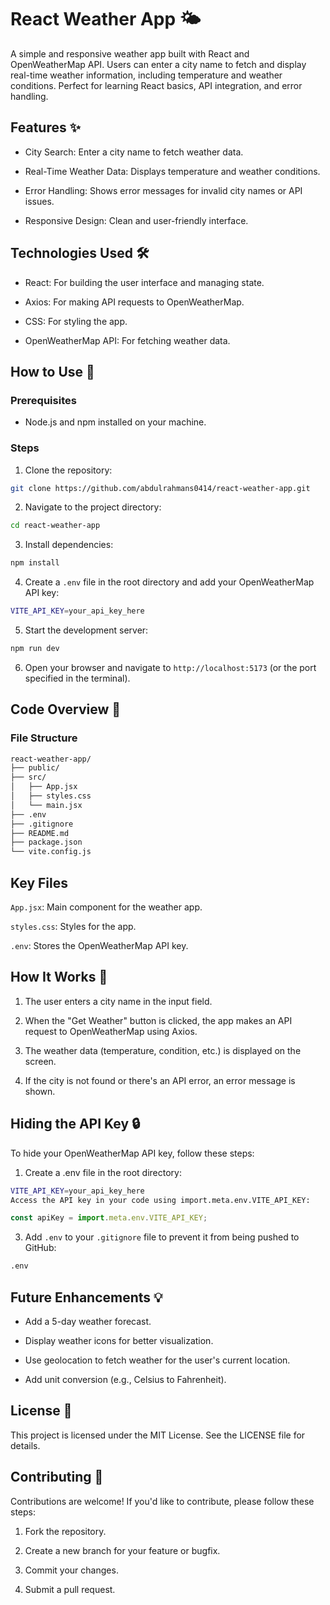# React Weather App 🌤️

A simple and responsive weather app built with React and OpenWeatherMap API. Users can enter a city name to fetch and display real-time weather information, including temperature and weather conditions. Perfect for learning React basics, API integration, and error handling.

## Features ✨

- City Search: Enter a city name to fetch weather data.

- Real-Time Weather Data: Displays temperature and weather conditions.

- Error Handling: Shows error messages for invalid city names or API issues.

- Responsive Design: Clean and user-friendly interface.

## Technologies Used 🛠️

- React: For building the user interface and managing state.

- Axios: For making API requests to OpenWeatherMap.

- CSS: For styling the app.

- OpenWeatherMap API: For fetching weather data.

## How to Use 🚀

### Prerequisites

- Node.js and npm installed on your machine.

### Steps

1. Clone the repository:

```bash
git clone https://github.com/abdulrahmans0414/react-weather-app.git
```

2. Navigate to the project directory:

```bash
cd react-weather-app
```

3. Install dependencies:

```bash
npm install
```

4. Create a `.env` file in the root directory and add your OpenWeatherMap API key:

```bash
VITE_API_KEY=your_api_key_here
```

5. Start the development server:

```bash
npm run dev
```

6. Open your browser and navigate to `http://localhost:5173` (or the port specified in the terminal).

## Code Overview 📂

### File Structure

```bash
react-weather-app/
├── public/
├── src/
│   ├── App.jsx
│   ├── styles.css
│   └── main.jsx
├── .env
├── .gitignore
├── README.md
├── package.json
└── vite.config.js
```

## Key Files

`App.jsx`: Main component for the weather app.

`styles.css`: Styles for the app.

`.env`: Stores the OpenWeatherMap API key.

## How It Works 🧠

1. The user enters a city name in the input field.

2. When the "Get Weather" button is clicked, the app makes an API request to OpenWeatherMap using Axios.

3. The weather data (temperature, condition, etc.) is displayed on the screen.

4. If the city is not found or there's an API error, an error message is shown.

## Hiding the API Key 🔒

To hide your OpenWeatherMap API key, follow these steps:

1. Create a .env file in the root directory:

```bash
VITE_API_KEY=your_api_key_here
Access the API key in your code using import.meta.env.VITE_API_KEY:
```

```javascript
const apiKey = import.meta.env.VITE_API_KEY;
```

3. Add `.env` to your `.gitignore` file to prevent it from being pushed to GitHub:

```bash
.env
```

## Future Enhancements 💡

- Add a 5-day weather forecast.

- Display weather icons for better visualization.

- Use geolocation to fetch weather for the user's current location.

- Add unit conversion (e.g., Celsius to Fahrenheit).

## License 📄

This project is licensed under the MIT License. See the LICENSE file for details.

## Contributing 🤝

Contributions are welcome! If you'd like to contribute, please follow these steps:

1. Fork the repository.

2. Create a new branch for your feature or bugfix.

3. Commit your changes.

4. Submit a pull request.
